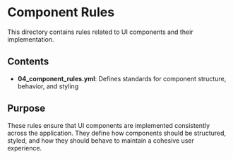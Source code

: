 # Component Rules

This directory contains rules related to UI components and their implementation.

## Contents

- **04_component_rules.yml**: Defines standards for component structure, behavior, and styling

## Purpose

These rules ensure that UI components are implemented consistently across the application. They define how components should be structured, styled, and how they should behave to maintain a cohesive user experience.